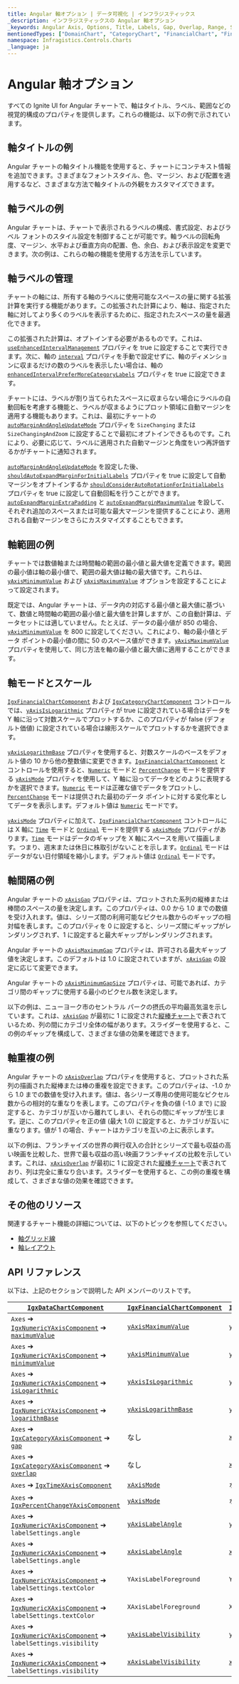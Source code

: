 ```yaml
---
title: Angular 軸オプション | データ可視化 | インフラジスティックス
_description: インフラジスティックスの Angular 軸オプション
_keywords: Angular Axis, Options, Title, Labels, Gap, Overlap, Range, Scale, Mode, Infragistics, Angular 軸, オプション, タイトル, ラベル, 間隔, 重複, 範囲, スケール, モード, インフラジスティックス
mentionedTypes: ["DomainChart", "CategoryChart", "FinancialChart", "FinancialChartYAxisMode", "FinancialChartXAxisMode", "NumericYAxis", "CategoryXAxis"]
namespace: Infragistics.Controls.Charts
_language: ja
---
```


# Angular 軸オプション

すべての Ignite UI for Angular チャートで、軸はタイトル、ラベル、範囲などの視覚的構成のプロパティを提供します。これらの機能は、以下の例で示されています。

## 軸タイトルの例

Angular チャートの軸タイトル機能を使用すると、チャートにコンテキスト情報を追加できます。さまざまなフォントスタイル、色、マージン、および配置を適用するなど、さまざまな方法で軸タイトルの外観をカスタマイズできます。

<code-view style="height: 450px" alt="Angular 軸タイトルの例"
  data-demos-base-url="{environment:dvDemosBaseUrl}"
           iframe-src="{environment:dvDemosBaseUrl}/charts/category-chart-axis-titles"
                                        github-src="charts/category-chart/axis-titles">
</code-view>


<div class="divider--half"></div>

## 軸ラベルの例

Angular チャートは、チャートで表示されるラベルの構成、書式設定、およびラベル フォントのスタイル設定を制御することが可能です。軸ラベルの回転角度、マージン、水平および垂直方向の配置、色、余白、および表示設定を変更できます。次の例は、これらの軸の機能を使用する方法を示しています。

<code-view style="height: 450px" alt="Angular 軸ラベルの例"
  data-demos-base-url="{environment:dvDemosBaseUrl}"
           iframe-src="{environment:dvDemosBaseUrl}/charts/category-chart-axis-labels"
                                        github-src="charts/category-chart/axis-labels">
</code-view>


<div class="divider--half"></div>

## 軸ラベルの管理

チャートの軸には、所有する軸のラベルに使用可能なスペースの量に関する拡張計算を実行する機能があります。この拡張された計算により、軸は、指定された軸に対してより多くのラベルを表示するために、指定されたスペースの量を最適化できます。

この拡張された計算は、オプトインする必要があるものです。これは、[`useEnhancedIntervalManagement`]({environment:dvApiBaseUrl}/products/ignite-ui-angular/api/docs/typescript/latest/classes/igxaxiscomponent.html#useenhancedintervalmanagement) プロパティを true に設定することで実行できます。次に、軸の [`interval`]({environment:dvApiBaseUrl}/products/ignite-ui-angular/api/docs/typescript/latest/classes/igxnumericaxisbasecomponent.html#interval) プロパティを手動で設定せずに、軸のディメンションに収まるだけの数のラベルを表示したい場合は、軸の [`enhancedIntervalPreferMoreCategoryLabels`]({environment:dvApiBaseUrl}/products/ignite-ui-angular/api/docs/typescript/latest/classes/igxaxiscomponent.html#enhancedintervalprefermorecategorylabels) プロパティを true に設定できます。

チャートには、ラベルが割り当てられたスペースに収まらない場合にラベルの自動回転を考慮する機能と、ラベルが収まるようにプロット領域に自動マージンを適用する機能もあります。これは、最初にチャートの [`autoMarginAndAngleUpdateMode`]({environment:dvApiBaseUrl}/products/ignite-ui-angular/api/docs/typescript/latest/classes/igxcategorychartcomponent.html#automarginandangleupdatemode) プロパティを `SizeChanging` または `SizeChangingAndZoom` に設定することで最初にオプトインできるものです。これにより、必要に応じて、ラベルに適用された自動マージンと角度をいつ再評価するかがチャートに通知されます。

[`autoMarginAndAngleUpdateMode`]({environment:dvApiBaseUrl}/products/ignite-ui-angular/api/docs/typescript/latest/classes/igxcategorychartcomponent.html#automarginandangleupdatemode) を設定した後、[`shouldAutoExpandMarginForInitialLabels`]({environment:dvApiBaseUrl}/products/ignite-ui-angular/api/docs/typescript/latest/classes/igxcategorychartcomponent.html#shouldautoexpandmarginforinitiallabels) プロパティを true に設定して自動マージンをオプトインするか [`shouldConsiderAutoRotationForInitialLabels`]({environment:dvApiBaseUrl}/products/ignite-ui-angular/api/docs/typescript/latest/classes/igxcategorychartcomponent.html#shouldconsiderautorotationforinitiallabels) プロパティを true に設定して自動回転を行うことができます。[`autoExpandMarginExtraPadding`]({environment:dvApiBaseUrl}/products/ignite-ui-angular/api/docs/typescript/latest/classes/igxcategorychartcomponent.html#autoexpandmarginextrapadding) と [`autoExpandMarginMaximumValue`]({environment:dvApiBaseUrl}/products/ignite-ui-angular/api/docs/typescript/latest/classes/igxcategorychartcomponent.html#autoexpandmarginmaximumvalue) を設して、それぞれ追加のスペースまたは可能な最大マージンを提供することにより、適用される自動マージンをさらにカスタマイズすることもできます。

## 軸範囲の例

チャートでは数値軸または時間軸の範囲の最小値と最大値を定義できます。範囲の最小値は軸の最小値で、範囲の最大値は軸の最大値です。これらは、[`yAxisMinimumValue`]({environment:dvApiBaseUrl}/products/ignite-ui-angular/api/docs/typescript/latest/classes/igxcategorychartcomponent.html#yaxisminimumvalue) および [`yAxisMaximumValue`]({environment:dvApiBaseUrl}/products/ignite-ui-angular/api/docs/typescript/latest/classes/igxcategorychartcomponent.html#yaxismaximumvalue) オプションを設定することによって設定されます。

既定では、Angular チャートは、データ内の対応する最小値と最大値に基づいて、数値と時間軸の範囲の最小値と最大値を計算しますが、この自動計算は、データセットには適していません。たとえば、データの最小値が 850 の場合、[`yAxisMinimumValue`]({environment:dvApiBaseUrl}/products/ignite-ui-angular/api/docs/typescript/latest/classes/igxcategorychartcomponent.html#yaxisminimumvalue) を 800 に設定してください。これにより、軸の最小値とデータ ポイントの最小値の間に 50 のスペース値ができます。[`yAxisMaximumValue`]({environment:dvApiBaseUrl}/products/ignite-ui-angular/api/docs/typescript/latest/classes/igxcategorychartcomponent.html#yaxismaximumvalue) プロパティを使用して、同じ方法を軸の最小値と最大値に適用することができます。

<code-view style="height: 450px" alt="Angular 軸範囲の例"
  data-demos-base-url="{environment:dvDemosBaseUrl}"
           iframe-src="{environment:dvDemosBaseUrl}/charts/category-chart-axis-range"
                                        github-src="charts/category-chart/axis-range">
</code-view>


<div class="divider--half"></div>

## 軸モードとスケール

[`IgxFinancialChartComponent`]({environment:dvApiBaseUrl}/products/ignite-ui-angular/api/docs/typescript/latest/classes/igxfinancialchartcomponent.html) および [`IgxCategoryChartComponent`]({environment:dvApiBaseUrl}/products/ignite-ui-angular/api/docs/typescript/latest/classes/igxcategorychartcomponent.html) コントロールでは、[`yAxisIsLogarithmic`]({environment:dvApiBaseUrl}/products/ignite-ui-angular/api/docs/typescript/latest/classes/igxcategorychartcomponent.html#yaxisislogarithmic) プロパティが true に設定されている場合はデータを Y 軸に沿って対数スケールでプロットするか、このプロパティが false (デフォルト価値) に設定されている場合は線形スケールでプロットするかを選択できます。

[`yAxisLogarithmBase`]({environment:dvApiBaseUrl}/products/ignite-ui-angular/api/docs/typescript/latest/classes/igxcategorychartcomponent.html#yaxislogarithmbase) プロパティを使用すると、対数スケールのベースをデフォルト値の 10 から他の整数値に変更できます。[`IgxFinancialChartComponent`]({environment:dvApiBaseUrl}/products/ignite-ui-angular/api/docs/typescript/latest/classes/igxfinancialchartcomponent.html) とコントロールを使用すると、[`Numeric`]({environment:dvApiBaseUrl}/products/ignite-ui-angular/api/docs/typescript/latest/enums/financialchartyaxismode.html#numeric) モードと [`PercentChange`]({environment:dvApiBaseUrl}/products/ignite-ui-angular/api/docs/typescript/latest/enums/financialchartyaxismode.html#percentchange) モードを提供する [`yAxisMode`]({environment:dvApiBaseUrl}/products/ignite-ui-angular/api/docs/typescript/latest/classes/igxfinancialchartcomponent.html#yaxismode) プロパティを使用して、Y 軸に沿ってデータをどのように表現するかを選択できます。[`Numeric`]({environment:dvApiBaseUrl}/products/ignite-ui-angular/api/docs/typescript/latest/enums/financialchartyaxismode.html#numeric) モードは正確な値でデータをプロットし、[`PercentChange`]({environment:dvApiBaseUrl}/products/ignite-ui-angular/api/docs/typescript/latest/enums/financialchartyaxismode.html#percentchange) モードは提供された最初のデータ ポイントに対する変化率としてデータを表示します。デフォルト値は [`Numeric`]({environment:dvApiBaseUrl}/products/ignite-ui-angular/api/docs/typescript/latest/enums/financialchartyaxismode.html#numeric) モードです。

[`yAxisMode`]({environment:dvApiBaseUrl}/products/ignite-ui-angular/api/docs/typescript/latest/classes/igxfinancialchartcomponent.html#yaxismode) プロパティに加えて、[`IgxFinancialChartComponent`]({environment:dvApiBaseUrl}/products/ignite-ui-angular/api/docs/typescript/latest/classes/igxfinancialchartcomponent.html) コントロールには X 軸に [`Time`]({environment:dvApiBaseUrl}/products/ignite-ui-angular/api/docs/typescript/latest/enums/financialchartxaxismode.html#time) モードと [`Ordinal`]({environment:dvApiBaseUrl}/products/ignite-ui-angular/api/docs/typescript/latest/enums/financialchartxaxismode.html#ordinal) モードを提供する [`xAxisMode`]({environment:dvApiBaseUrl}/products/ignite-ui-angular/api/docs/typescript/latest/classes/igxfinancialchartcomponent.html#xaxismode) プロパティがあります。[`Time`]({environment:dvApiBaseUrl}/products/ignite-ui-angular/api/docs/typescript/latest/enums/financialchartxaxismode.html#time) モードはデータのギャップを X 軸にスペースを用いて描画します。つまり、週末または休日に株取引がないことを示します。[`Ordinal`]({environment:dvApiBaseUrl}/products/ignite-ui-angular/api/docs/typescript/latest/enums/financialchartxaxismode.html#ordinal) モードはデータがない日付領域を縮小します。デフォルト値は [`Ordinal`]({environment:dvApiBaseUrl}/products/ignite-ui-angular/api/docs/typescript/latest/enums/financialchartxaxismode.html#ordinal) モードです。

<code-view style="height: 450px" alt="Angular 軸範囲の例"
  data-demos-base-url="{environment:dvDemosBaseUrl}"
           iframe-src="{environment:dvDemosBaseUrl}/charts/financial-chart-axis-types"
                                        github-src="charts/financial-chart/axis-types">
</code-view>


<div class="divider--half"></div>

## 軸間隔の例

Angular チャートの [`xAxisGap`]({environment:dvApiBaseUrl}/products/ignite-ui-angular/api/docs/typescript/latest/classes/igxcategorychartcomponent.html#xaxisgap) プロパティは、プロットされた系列の縦棒または棒間のスペースの量を決定します。このプロパティは、0.0 から 1.0 までの数値を受け入れます。値は、シリーズ間の利用可能なピクセル数からのギャップの相対幅を表します。このプロパティを 0 に設定すると、シリーズ間にギャップがレンダリングされず、1 に設定すると最大ギャップがレンダリングされます。

Angular チャートの [`xAxisMaximumGap`]({environment:dvApiBaseUrl}/products/ignite-ui-angular/api/docs/typescript/latest/classes/igxcategorychartcomponent.html#xaxismaximumgap) プロパティは、許可される最大ギャップ値を決定します。このデフォルトは 1.0 に設定されていますが、[`xAxisGap`]({environment:dvApiBaseUrl}/products/ignite-ui-angular/api/docs/typescript/latest/classes/igxcategorychartcomponent.html#xaxisgap) の設定に応じて変更できます。

Angular チャートの [`xAxisMinimumGapSize`]({environment:dvApiBaseUrl}/products/ignite-ui-angular/api/docs/typescript/latest/classes/igxcategorychartcomponent.html#xaxisminimumgapsize) プロパティは、可能であれば、カテゴリ間のギャップに使用する最小のピクセル数を決定します。

以下の例は、ニューヨーク市のセントラル パークの摂氏の平均最高気温を示しています。これは、[`xAxisGap`]({environment:dvApiBaseUrl}/products/ignite-ui-angular/api/docs/typescript/latest/classes/igxcategorychartcomponent.html#xaxisgap) が最初に 1 に設定された[縦棒チャート](../types/column-chart.md)で表されているため、列の間にカテゴリ全体の幅があります。スライダーを使用すると、この例のギャップを構成して、さまざまな値の効果を確認できます。

<code-view style="height: 450px" alt="Angular 軸間隔の例"
  data-demos-base-url="{environment:dvDemosBaseUrl}"
           iframe-src="{environment:dvDemosBaseUrl}/charts/category-chart-axis-gap"
                                        github-src="charts/category-chart/axis-gap">
</code-view>


<div class="divider--half"></div>

## 軸重複の例

Angular チャートの [`xAxisOverlap`]({environment:dvApiBaseUrl}/products/ignite-ui-angular/api/docs/typescript/latest/classes/igxcategorychartcomponent.html#xaxisoverlap) プロパティを使用すると、プロットされた系列の描画された縦棒または棒の重複を設定できます。このプロパティは、-1.0 から 1.0 までの数値を受け入れます。値は、各シリーズ専用の使用可能なピクセル数からの相対的な重なりを表します。このプロパティを負の値 (-1.0 まで) に設定すると、カテゴリが互いから離れてしまい、それらの間にギャップが生じます。逆に、このプロパティを正の値 (最大 1.0) に設定すると、カテゴリが互いに重なります。値が 1 の場合、チャートはカテゴリを互いの上に表示します。

以下の例は、フランチャイズの世界の興行収入の合計とシリーズで最も収益の高い映画を比較した、世界で最も収益の高い映画フランチャイズの比較を示しています。これは、[`xAxisOverlap`]({environment:dvApiBaseUrl}/products/ignite-ui-angular/api/docs/typescript/latest/classes/igxcategorychartcomponent.html#xaxisoverlap) が最初に 1 に設定された[縦棒チャート](../types/column-chart.md)で表されており、列は完全に重なり合います。スライダーを使用すると、この例の重複を構成して、さまざまな値の効果を確認できます。

<code-view style="height: 450px" alt="Angular 軸重複の例"
  data-demos-base-url="{environment:dvDemosBaseUrl}"
           iframe-src="{environment:dvDemosBaseUrl}/charts/category-chart-axis-overlap"
                                        github-src="charts/category-chart/axis-overlap">
</code-view>


<div class="divider--half"></div>

## その他のリソース

関連するチャート機能の詳細については、以下のトピックを参照してください。

*   [軸グリッド線](chart-axis-gridlines.md)
*   [軸レイアウト](chart-axis-layouts.md)

## API リファレンス

以下は、上記のセクションで説明した API メンバーのリストです。

| [`IgxDataChartComponent`]({environment:dvApiBaseUrl}/products/ignite-ui-angular/api/docs/typescript/latest/classes/igxdatachartcomponent.html)                                         | [`IgxFinancialChartComponent`]({environment:dvApiBaseUrl}/products/ignite-ui-angular/api/docs/typescript/latest/classes/igxfinancialchartcomponent.html)       | [`IgxCategoryChartComponent`]({environment:dvApiBaseUrl}/products/ignite-ui-angular/api/docs/typescript/latest/classes/igxcategorychartcomponent.html)        |
| ------------------------------------------------------ | ---------------------- | ---------------------- |
| `Axes` ➔ [`IgxNumericYAxisComponent`]({environment:dvApiBaseUrl}/products/ignite-ui-angular/api/docs/typescript/latest/classes/igxnumericyaxiscomponent.html) ➔ [`maximumValue`]({environment:dvApiBaseUrl}/products/ignite-ui-angular/api/docs/typescript/latest/classes/igxnumericaxisbasecomponent.html#maximumvalue)             | [`yAxisMaximumValue`]({environment:dvApiBaseUrl}/products/ignite-ui-angular/api/docs/typescript/latest/classes/igxcategorychartcomponent.html#yaxismaximumvalue)    | [`yAxisMaximumValue`]({environment:dvApiBaseUrl}/products/ignite-ui-angular/api/docs/typescript/latest/classes/igxcategorychartcomponent.html#yaxismaximumvalue)    |
| `Axes` ➔ [`IgxNumericYAxisComponent`]({environment:dvApiBaseUrl}/products/ignite-ui-angular/api/docs/typescript/latest/classes/igxnumericyaxiscomponent.html) ➔ [`minimumValue`]({environment:dvApiBaseUrl}/products/ignite-ui-angular/api/docs/typescript/latest/classes/igxnumericaxisbasecomponent.html#minimumvalue)             | [`yAxisMinimumValue`]({environment:dvApiBaseUrl}/products/ignite-ui-angular/api/docs/typescript/latest/classes/igxcategorychartcomponent.html#yaxisminimumvalue)    | [`yAxisMinimumValue`]({environment:dvApiBaseUrl}/products/ignite-ui-angular/api/docs/typescript/latest/classes/igxcategorychartcomponent.html#yaxisminimumvalue)    |
| `Axes` ➔ [`IgxNumericYAxisComponent`]({environment:dvApiBaseUrl}/products/ignite-ui-angular/api/docs/typescript/latest/classes/igxnumericyaxiscomponent.html) ➔ [`isLogarithmic`]({environment:dvApiBaseUrl}/products/ignite-ui-angular/api/docs/typescript/latest/classes/igxnumericaxisbasecomponent.html#islogarithmic)            | [`yAxisIsLogarithmic`]({environment:dvApiBaseUrl}/products/ignite-ui-angular/api/docs/typescript/latest/classes/igxcategorychartcomponent.html#yaxisislogarithmic)   | [`yAxisIsLogarithmic`]({environment:dvApiBaseUrl}/products/ignite-ui-angular/api/docs/typescript/latest/classes/igxcategorychartcomponent.html#yaxisislogarithmic)   |
| `Axes` ➔ [`IgxNumericYAxisComponent`]({environment:dvApiBaseUrl}/products/ignite-ui-angular/api/docs/typescript/latest/classes/igxnumericyaxiscomponent.html) ➔ [`logarithmBase`]({environment:dvApiBaseUrl}/products/ignite-ui-angular/api/docs/typescript/latest/classes/igxnumericaxisbasecomponent.html#logarithmbase)            | [`yAxisLogarithmBase`]({environment:dvApiBaseUrl}/products/ignite-ui-angular/api/docs/typescript/latest/classes/igxcategorychartcomponent.html#yaxislogarithmbase)   | [`yAxisLogarithmBase`]({environment:dvApiBaseUrl}/products/ignite-ui-angular/api/docs/typescript/latest/classes/igxcategorychartcomponent.html#yaxislogarithmbase)   |
| `Axes` ➔ [`IgxCategoryXAxisComponent`]({environment:dvApiBaseUrl}/products/ignite-ui-angular/api/docs/typescript/latest/classes/igxcategoryxaxiscomponent.html) ➔ [`gap`]({environment:dvApiBaseUrl}/products/ignite-ui-angular/api/docs/typescript/latest/classes/igxcategoryaxisbasecomponent.html#gap)                     | なし                   | [`xAxisGap`]({environment:dvApiBaseUrl}/products/ignite-ui-angular/api/docs/typescript/latest/classes/igxcategorychartcomponent.html#xaxisgap)             |
| `Axes` ➔ [`IgxCategoryXAxisComponent`]({environment:dvApiBaseUrl}/products/ignite-ui-angular/api/docs/typescript/latest/classes/igxcategoryxaxiscomponent.html) ➔ [`overlap`]({environment:dvApiBaseUrl}/products/ignite-ui-angular/api/docs/typescript/latest/classes/igxcategoryaxisbasecomponent.html#overlap)                 | なし                   | [`xAxisOverlap`]({environment:dvApiBaseUrl}/products/ignite-ui-angular/api/docs/typescript/latest/classes/igxcategorychartcomponent.html#xaxisoverlap)         |
| `Axes` ➔ [`IgxTimeXAxisComponent`]({environment:dvApiBaseUrl}/products/ignite-ui-angular/api/docs/typescript/latest/classes/igxtimexaxiscomponent.html)                                  | [`xAxisMode`]({environment:dvApiBaseUrl}/products/ignite-ui-angular/api/docs/typescript/latest/classes/igxfinancialchartcomponent.html#xaxismode)            | なし                   |
| `Axes` ➔ [`IgxPercentChangeYAxisComponent`]({environment:dvApiBaseUrl}/products/ignite-ui-angular/api/docs/typescript/latest/classes/igxpercentchangeyaxiscomponent.html)                         | [`yAxisMode`]({environment:dvApiBaseUrl}/products/ignite-ui-angular/api/docs/typescript/latest/classes/igxfinancialchartcomponent.html#yaxismode)            | なし                   |
| `Axes` ➔ [`IgxNumericYAxisComponent`]({environment:dvApiBaseUrl}/products/ignite-ui-angular/api/docs/typescript/latest/classes/igxnumericyaxiscomponent.html) ➔ `labelSettings.angle`      | [`yAxisLabelAngle`]({environment:dvApiBaseUrl}/products/ignite-ui-angular/api/docs/typescript/latest/classes/igxxychartcomponent.html#yaxislabelangle)      | [`yAxisLabelAngle`]({environment:dvApiBaseUrl}/products/ignite-ui-angular/api/docs/typescript/latest/classes/igxxychartcomponent.html#yaxislabelangle)      |
| `Axes` ➔ [`IgxNumericXAxisComponent`]({environment:dvApiBaseUrl}/products/ignite-ui-angular/api/docs/typescript/latest/classes/igxnumericxaxiscomponent.html) ➔ `labelSettings.angle`      | [`xAxisLabelAngle`]({environment:dvApiBaseUrl}/products/ignite-ui-angular/api/docs/typescript/latest/classes/igxxychartcomponent.html#xaxislabelangle)      | [`xAxisLabelAngle`]({environment:dvApiBaseUrl}/products/ignite-ui-angular/api/docs/typescript/latest/classes/igxxychartcomponent.html#xaxislabelangle)      |
| `Axes` ➔ [`IgxNumericYAxisComponent`]({environment:dvApiBaseUrl}/products/ignite-ui-angular/api/docs/typescript/latest/classes/igxnumericyaxiscomponent.html) ➔ `labelSettings.textColor`  | `YAxisLabelForeground` | `YAxisLabelForeground` |
| `Axes` ➔ [`IgxNumericXAxisComponent`]({environment:dvApiBaseUrl}/products/ignite-ui-angular/api/docs/typescript/latest/classes/igxnumericxaxiscomponent.html) ➔ `labelSettings.textColor`  | `XAxisLabelForeground` | `XAxisLabelForeground` |
| `Axes` ➔ [`IgxNumericYAxisComponent`]({environment:dvApiBaseUrl}/products/ignite-ui-angular/api/docs/typescript/latest/classes/igxnumericyaxiscomponent.html) ➔ `labelSettings.visibility` | [`yAxisLabelVisibility`]({environment:dvApiBaseUrl}/products/ignite-ui-angular/api/docs/typescript/latest/classes/igxxychartcomponent.html#yaxislabelvisibility) | [`yAxisLabelVisibility`]({environment:dvApiBaseUrl}/products/ignite-ui-angular/api/docs/typescript/latest/classes/igxxychartcomponent.html#yaxislabelvisibility) |
| `Axes` ➔ [`IgxNumericXAxisComponent`]({environment:dvApiBaseUrl}/products/ignite-ui-angular/api/docs/typescript/latest/classes/igxnumericxaxiscomponent.html) ➔ `labelSettings.visibility` | [`xAxisLabelVisibility`]({environment:dvApiBaseUrl}/products/ignite-ui-angular/api/docs/typescript/latest/classes/igxxychartcomponent.html#xaxislabelvisibility) | [`xAxisLabelVisibility`]({environment:dvApiBaseUrl}/products/ignite-ui-angular/api/docs/typescript/latest/classes/igxxychartcomponent.html#xaxislabelvisibility) |
